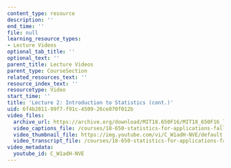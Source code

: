 ```yaml
---
content_type: resource
description: ''
end_time: ''
file: null
learning_resource_types:
- Lecture Videos
optional_tab_title: ''
optional_text: ''
parent_title: Lecture Videos
parent_type: CourseSection
related_resources_text: ''
resource_index_text: ''
resourcetype: Video
start_time: ''
title: 'Lecture 2: Introduction to Statistics (cont.)'
uid: 6f4b2811-99f7-f91c-4509-26ce870f012b
video_files:
  archive_url: https://archive.org/download/MIT18.650F16/MIT18_650F16_lec02_300k.mp4
  video_captions_file: /courses/18-650-statistics-for-applications-fall-2016/b7ad4f8767f151b694281a5373feeb89_C_W1adH-NVE.vtt
  video_thumbnail_file: https://img.youtube.com/vi/C_W1adH-NVE/default.jpg
  video_transcript_file: /courses/18-650-statistics-for-applications-fall-2016/fa1b181bea5a209b29043ae4045ecc22_C_W1adH-NVE.pdf
video_metadata:
  youtube_id: C_W1adH-NVE
---
```

